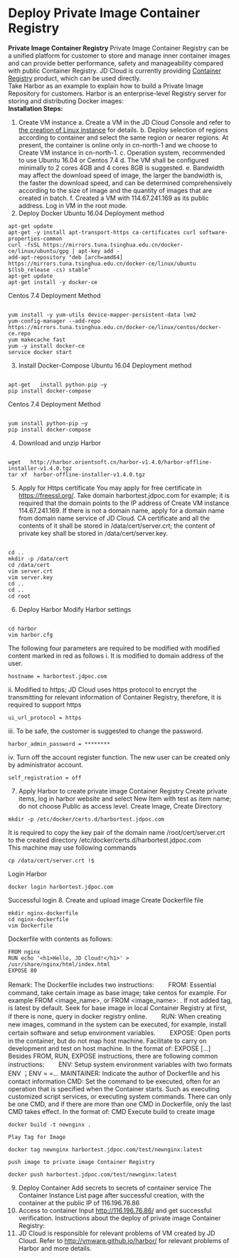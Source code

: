 
# Deploy Private Image Container Registry  
**Private Image Container Registry**
    Private Image Container Registry can be a unified platform for customer to store and manage inner container images and can provide better performance, safety and manageability compared with public Container Registry. JD Cloud is currently providing [Container Registry](https://docs.jdcloud.com/en/container-registry/product-overview) product, which can be used directly.  
    Take Harbor as an example to explain how to build a Private Image Repository for customers. Harbor is an enterprise-level Registry server for storing and distributing Docker images:  
**Installation Steps:**
1. Create VM instance
a. Create a VM in the JD Cloud Console and refer to [the creation of Linux instance](https://docs.jdcloud.com/en/virtual-machines/account-preparation-linux) for details.
b. Deploy selection of regions according to container and select the same region or nearer regions. At present, the container is online only in cn-north-1 and we choose to Create VM instance in cn-north-1.
c. Operation system, recommended to use Ubuntu 16.04 or Centos 7.4
d. The VM shall be configured minimally to 2 cores 4GB and 4 cores 8GB is suggested.
e. Bandwidth may affect the download speed of image, the larger the bandwidth is, the faster the download speed, and can be determined comprehensively according to the size of image and the quantity of images that are created in batch.
f. Created a VM with 114.67.241.169 as its public address. Log in VM in the root mode.
2. Deploy Docker
    Ubuntu 16.04 Deployment method
```
apt-get update
apt-get -y install apt-transport-https ca-certificates curl software-properties-common
curl -fsSL https://mirrors.tuna.tsinghua.edu.cn/docker-ce/linux/ubuntu/gpg | apt-key add -
add-apt-repository "deb [arch=amd64] https://mirrors.tuna.tsinghua.edu.cn/docker-ce/linux/ubuntu $(lsb_release -cs) stable"
apt-get update
apt-get install -y docker-ce
```
Centos 7.4 Deployment Method
```

yum install -y yum-utils device-mapper-persistent-data lvm2
yum-config-manager --add-repo https://mirrors.tuna.tsinghua.edu.cn/docker-ce/linux/centos/docker-ce.repo
yum makecache fast
yum -y install docker-ce
service docker start
```  
3. Install Docker-Compose
Ubuntu 16.04 Deployment method
```

apt-get   install python-pip –y
pip install docker-compose
```  
Centos 7.4 Deployment Method
```

yum install python-pip –y
pip install docker-compose
```  
4. Download and unzip Harbor
```

wget   http://harbor.orientsoft.cn/harbor-v1.4.0/harbor-offline-installer-v1.4.0.tgz
tar xf  harbor-offline-installer-v1.4.0.tgz
```  
5. Apply for Https certificate
   You may apply for free certificate in https://freessl.org/. Take domain harbortest.jdpoc.com for example; it is required that the domain points to the IP address of Create VM instance 114.67.241.169.
   If there is not a domain name, apply for a domain name from domain name service of JD Cloud.
   CA certificate and all the contents of it shall be stored in /data/cert/server.crt; the content of private key shall be stored in /data/cert/server.key.
```

cd ..
mkdir -p /data/cert
cd /data/cert
vim server.crt
vim server.key
cd ..
cd ..
cd root
```  
6. Deploy Harbor
    Modify Harbor settings
```

cd harbor
vim harbor.cfg
```  
The following four parameters are required to be modified with modified content marked in red as follows
   i.      It is modified to domain address of the user.
```
hostname = harbortest.jdpoc.com
```
  ii.      Modified to https; JD Cloud uses https protocol to encrypt the transmitting for relevant information of Container Registry, therefore, it is required to support https
```
ui_url_protocol = https
```
iii.      To be safe, the customer is suggested to change the password.
```
harbor_admin_password = ********
```
  iv. Turn off the account register function. The new user can be created only by administrator account.
```
self_registration = off
```
7. Apply Harbor to create private image Container Registry
Create private items, log in harbor website and select New Item with test as item name; do not choose Public as access level.
    Create Image, Create Directory
```
mkdir -p /etc/docker/certs.d/harbortest.jdpoc.com
```
  It is required to copy the key pair of the domain name /root/cert/server.crt to the created directory /etc/docker/certs.d/harbortest.jdpoc.com  
  This machine may use following commands  
```
cp /data/cert/server.crt !$
```
  Login Harbor
```
docker login harbortest.jdpoc.com
```
   Successful login
8. Create and upload image
   Create Dockerfile file
```
mkdir nginx-dockerfile
cd nginx-dockerfile
vim Dockerfile
```
   Dockerfile with contents as follows:
```
FROM nginx
RUN echo '<h1>Hello, JD Cloud!</h1>' > /usr/share/nginx/html/index.html
EXPOSE 80
```  
Remark:
       The Dockerfile includes two instructions:
　　FROM: Essential command, take certain image as base image; take centos for example. For example FROM <image_name>, or FROM <image_name>: <tag>. If not added tag, is latest by default. Seek for base image in local Container Registry at first, if there is none, query in docker registry online.
　　RUN: When creating new images, command in the system can be executed, for example, install certain software and setup environment variables.
　　EXPOSE: Open ports in the container, but do not map host machine. Facilitate to carry on development and test on host machine. In the format of: EXPOSE <port1> [<port2>...]
       Besides FROM, RUN, EXPOSE instructions, there are following common instructions:
　　ENV: Setup system environment variables with two formats ENV <key> <value>；ENV <key1>=<value1> <key2>=<value2>...
       MAINTAINER: Indicate the author of Dockerfile and his contact information
       CMD: Set the command to be executed, often for an operation that is specified when the Container starts. Such as executing customized script services, or executing system commands. There can only be one CMD, and if there are more than one CMD in Dockerfile, only the last CMD takes effect. In the format of: CMD <command>
    Execute build to create image
```
docker build -t newnginx .
```  
    Play Tag for Image
```
docker tag newnginx harbortest.jdpoc.com/test/newnginx:latest
```
    push image to private image Container Registry
```
docker push harbortest.jdpoc.com/test/newnginx:latest
```  
9. Deploy Container
 Add secrets to secrets of container service
The Container Instance List page after successful creation, with the container at the public IP of 116.196.76.86
10. Access to container
Input http://116.196.76.86/ and get successful verification.
Instructions about the deploy of private image Container Registry:
1.   JD Cloud is responsible for relevant problems of VM created by JD Cloud. Refer to http://vmware.github.io/harbor/ for relevant problems of Harbor and more details.